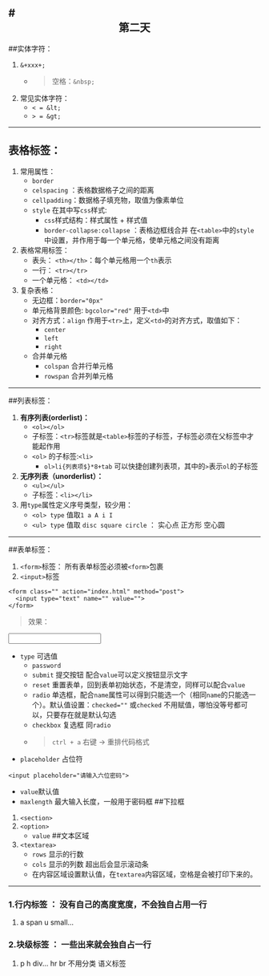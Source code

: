 #<center>第二天</center>
---
##实体字符：
1. `&+xxx+;`
    + >空格：`&nbsp;`
1. 常见实体字符：
    + `< = &lt;`
    + `> = &gt;`
---
## 表格标签：
1. 常用属性：
   + `border`
   + `celspacing` ：表格数据格子之间的距离
   + `cellpadding`：数据格子填充物，取值为像素单位
   + `style` 在其中写`css`样式:
     + `css`样式结构：样式属性 + 样式值
     + `border-collapse:collapse` ：表格边框线合并 在`<table>`中的`style`中设置，并作用于每一个单元格，使单元格之间没有距离
1. 表格常用标签：
   + 表头： `<th></th>`：每个单元格用一个`th`表示
   + 一行： `<tr></tr>`
   + 一个单元格： `<td></td>`
1. 复杂表格：
   + 无边框：`border="0px"`
   + 单元格背景颜色: `bgcolor="red"` 用于`<td>`中
   + 对齐方式：`align` 作用于`<tr>`上，定义`<td>`的对齐方式，取值如下：
     + `center`
     + `left`
     + `right`
   + 合并单元格
     + `colspan` 合并行单元格
     + `rowspan` 合并列单元格
---
##列表标签：
1. **有序列表(orderlist)：**
   + `<ol></ol>`
   + 子标签：`<tr>`标签就是`<table>`标签的子标签，子标签必须在父标签中才能起作用
   + `<ol>` 的子标签:`<li>`
      + `ol>li{列表项$}*8+tab` 可以快捷创建列表项，其中的`>`表示`ol`的子标签
2. **无序列表（unorderlist）：**
   + `<ul></ul>`
   + 子标签：`<li></li>`
3. 用`type`属性定义序号类型，较少用：
   + `<ol> type` 值取`1 a A i I`
   + `<ul> type` 值取  `disc square circle` ： 实心点 正方形 空心圆
---
##表单标签：
1. `<form>`标签： 所有表单标签必须被`<form>`包裹
2. `<input>`标签
>
```
<form class="" action="index.html" method="post">
  <input type="text" name="" value="">
</form>
```
>效果：
<form>
  <input>
</form>

  + `type` 可选值
    + `password`
    + `submit` 提交按钮 配合`value`可以定义按钮显示文字
    + `reset` 重置表单，回到表单初始状态，不是清空，同样可以配合`value`
    + `radio` 单选框，配合`name`属性可以得到只能选一个（相同`name`的只能选一个）。默认值设置：`checked=""` 或`checked` 不用赋值，哪怕没等号都可以，只要存在就是默认勾选
    + `checkbox` 复选框 同`radio`
    + >`ctrl + a` 右键 $\rightarrow$ 重排代码格式
  + `placeholder` 占位符
  ```
  <input placeholder="请输入六位密码">
  ```
  + `value`默认值
  + `maxlength` 最大输入长度，一般用于密码框
##下拉框
1. `<section>`
1. `<option>`
   + `value`
##文本区域
1. `<textarea>`
   + `rows` 显示的行数
   + `cols` 显示的列数 超出后会显示滚动条
   + 在内容区域设置默认值，在`textarea`内容区域，空格是会被打印下来的。
---
### 1.行内标签 ： 没有自己的高度宽度，不会独自占用一行
1. a span u small...
### 2.块级标签 ： 一些出来就会独自占一行
1. p h div...
hr br 不用分类 语义标签
